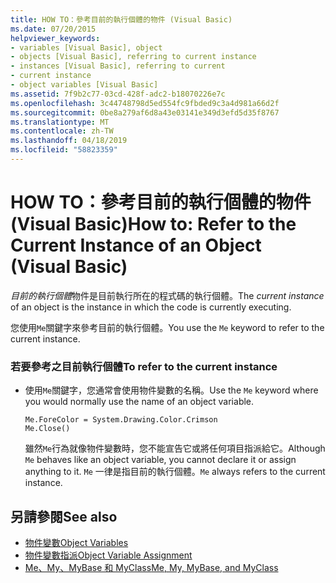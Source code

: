 ```yaml
---
title: HOW TO：參考目前的執行個體的物件 (Visual Basic)
ms.date: 07/20/2015
helpviewer_keywords:
- variables [Visual Basic], object
- objects [Visual Basic], referring to current instance
- instances [Visual Basic], referring to current
- current instance
- object variables [Visual Basic]
ms.assetid: 7f9b2c77-03cd-428f-adc2-b18070226e7c
ms.openlocfilehash: 3c44748798d5ed554fc9fbded9c3a4d981a66d2f
ms.sourcegitcommit: 0be8a279af6d8a43e03141e349d3efd5d35f8767
ms.translationtype: MT
ms.contentlocale: zh-TW
ms.lasthandoff: 04/18/2019
ms.locfileid: "58823359"
---
```

# <a name="how-to-refer-to-the-current-instance-of-an-object-visual-basic"></a><span data-ttu-id="25f12-102">HOW TO：參考目前的執行個體的物件 (Visual Basic)</span><span class="sxs-lookup"><span data-stu-id="25f12-102">How to: Refer to the Current Instance of an Object (Visual Basic)</span></span>
<span data-ttu-id="25f12-103">*目前的執行個體*物件是目前執行所在的程式碼的執行個體。</span><span class="sxs-lookup"><span data-stu-id="25f12-103">The *current instance* of an object is the instance in which the code is currently executing.</span></span>  
  
 <span data-ttu-id="25f12-104">您使用`Me`關鍵字來參考目前的執行個體。</span><span class="sxs-lookup"><span data-stu-id="25f12-104">You use the `Me` keyword to refer to the current instance.</span></span>  
  
### <a name="to-refer-to-the-current-instance"></a><span data-ttu-id="25f12-105">若要參考之目前執行個體</span><span class="sxs-lookup"><span data-stu-id="25f12-105">To refer to the current instance</span></span>  
  
-   <span data-ttu-id="25f12-106">使用`Me`關鍵字，您通常會使用物件變數的名稱。</span><span class="sxs-lookup"><span data-stu-id="25f12-106">Use the `Me` keyword where you would normally use the name of an object variable.</span></span>  
  
    ```  
    Me.ForeColor = System.Drawing.Color.Crimson  
    Me.Close()  
    ```  
  
     <span data-ttu-id="25f12-107">雖然`Me`行為就像物件變數時，您不能宣告它或將任何項目指派給它。</span><span class="sxs-lookup"><span data-stu-id="25f12-107">Although `Me` behaves like an object variable, you cannot declare it or assign anything to it.</span></span> <span data-ttu-id="25f12-108">`Me` 一律是指目前的執行個體。</span><span class="sxs-lookup"><span data-stu-id="25f12-108">`Me` always refers to the current instance.</span></span>  
  
## <a name="see-also"></a><span data-ttu-id="25f12-109">另請參閱</span><span class="sxs-lookup"><span data-stu-id="25f12-109">See also</span></span>

- [<span data-ttu-id="25f12-110">物件變數</span><span class="sxs-lookup"><span data-stu-id="25f12-110">Object Variables</span></span>](../../../../visual-basic/programming-guide/language-features/variables/object-variables.md)
- [<span data-ttu-id="25f12-111">物件變數指派</span><span class="sxs-lookup"><span data-stu-id="25f12-111">Object Variable Assignment</span></span>](../../../../visual-basic/programming-guide/language-features/variables/object-variable-assignment.md)
- [<span data-ttu-id="25f12-112">Me、My、MyBase 和 MyClass</span><span class="sxs-lookup"><span data-stu-id="25f12-112">Me, My, MyBase, and MyClass</span></span>](../../../../visual-basic/programming-guide/program-structure/me-my-mybase-and-myclass.md)
